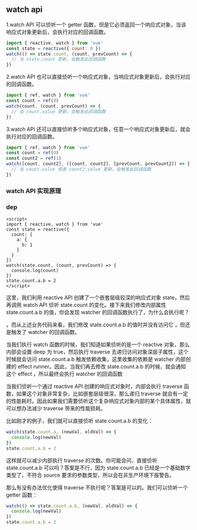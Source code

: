 ## watch api

1.watch API 可以侦听一个 getter 函数，但是它必须返回一个响应式对象，当该响应式对象更新后，会执行对应的回调函数。

```js
import { reactive, watch } from 'vue'
const state = reactive({ count: 0 })
watch(() => state.count, (count, prevCount) => {
  // 当 state.count 更新，会触发此回调函数
})
```

2.watch API 也可以直接侦听一个响应式对象，当响应式对象更新后，会执行对应的回调函数。
```js
import { ref, watch } from 'vue'
const count = ref(0)
watch(count, (count, prevCount) => {
  // 当 count.value 更新，会触发此回调函数
})
```

3.watch API 还可以直接侦听多个响应式对象，任意一个响应式对象更新后，就会执行对应的回调函数。

```js
import { ref, watch } from 'vue'
const count = ref(0)
const count2 = ref(1)
watch([count, count2], ([count, count2], [prevCount, prevCount2]) => {
  // 当 count.value 或者 count2.value 更新，会触发此回调函数
})
```

### watch API 实现原理


### dep
```vue
<script>
import { reactive, watch } from 'vue'
const state = reactive({
  count: {
    a: {
      b: 1
    }
  }
})
watch(state.count, (count, prevCount) => {
  console.log(count)
})
state.count.a.b = 2
</script>
```

这里，我们利用 reactive API 创建了一个嵌套层级较深的响应式对象 state，然后再调用 watch API 侦听 state.count 的变化。接下来我们修改内部属性 state.count.a.b 的值，你会发现 watcher 的回调函数执行了，为什么会执行呢？

。而从上述业务代码来看，我们修改 state.count.a.b 的值时并没有访问它 ，但还是触发了 watcher 的回调函数。

当我们执行 watch 函数的时候，我们知道如果侦听的是一个 reactive 对象，那么内部会设置 deep 为 true，然后执行 traverse 去递归访问对象深层子属性，这个时候就会访问 state.count.a.b 触发依赖收集，这里收集的依赖是 watcher 内部创建的 effect runner。因此，当我们再去修改 state.count.a.b 的时候，就会通知这个 effect ，所以最终会执行 watcher 的回调函数

当我们侦听一个通过 reactive API 创建的响应式对象时，内部会执行 traverse 函数，如果这个对象非常复杂，比如嵌套层级很深，那么递归 traverse 就会有一定的性能耗时。因此如果我们需要侦听这个复杂响应式对象内部的某个具体属性，就可以想办法减少 traverse 带来的性能损耗。

比如刚才的例子，我们就可以直接侦听 state.count.a.b 的变化：

```js
watch(state.count.a, (newVal, oldVal) => {
  console.log(newVal)
})
state.count.a.b = 2
```

这样就可以减少内部执行 traverse 的次数。你可能会问，直接侦听 state.count.a.b 可以吗？答案是不行，因为 state.count.a.b 已经是一个基础数字类型了，不符合 source 要求的参数类型，所以会在非生产环境下报警告。

那么有没有办法优化使得 traverse 不执行呢？答案是可以的。我们可以侦听一个 getter 函数：

```js
watch(() => state.count.a.b, (newVal, oldVal) => {
  console.log(newVal)
})
state.count.a.b = 2 
```
